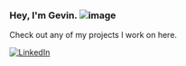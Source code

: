 ### Hey, I'm Gevin. ![image](https://github.com/gmadharh/gmadharh/assets/58638508/d1721ee3-5512-4dbc-963f-db58d905ce5c)



Check out any of my projects I work on here.

[![LinkedIn](https://img.shields.io/badge/LinkedIn-%230077B5.svg?logo=linkedin&logoColor=white)](https://linkedin.com/in/gevinm)



<!--
**gmadharh/gmadharh** is a ✨ _special_ ✨ repository because its `README.md` (this file) appears on your GitHub profile.

Here are some ideas to get you started:

- 🔭 I’m currently working on ...
- 🌱 I’m currently learning ...
- 👯 I’m looking to collaborate on ...
- 🤔 I’m looking for help with ...
- 💬 Ask me about ...
- 📫 How to reach me: ...
- 😄 Pronouns: ...
- ⚡ Fun fact: ...
-->
